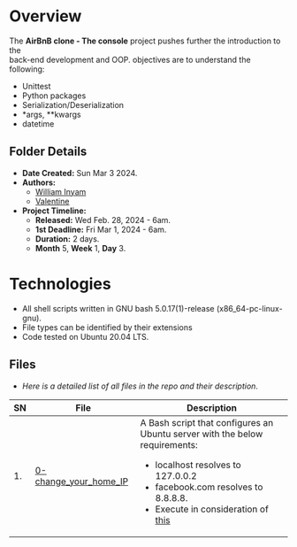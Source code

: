 # Overview #

The **AirBnB clone - The console** project pushes further the introduction to the \
back-end development and OOP.
objectives are to understand the following:
- Unittest
- Python packages
- Serialization/Deserialization
- *args, **kwargs
- datetime


## Folder Details ###
- **Date Created:** Sun Mar 3 2024.
- **Authors:** 
	- [William Inyam](https.//github.com/thecypherzen)
	- [Valentine](https.//github.com/ValentineNyibiam)
- **Project Timeline:**
  - **Released:** Wed Feb. 28, 2024 - 6am.
  - **1st Deadline:** Fri Mar 1, 2024 - 6am.
  - **Duration:** 2 days.
  - **Month** 5, **Week** 1, **Day** 3.

# Technologies #
- All shell scripts written in GNU bash 5.0.17(1)-release (x86_64-pc-linux-gnu).
- File types can be identified by their extensions
- Code tested on Ubuntu 20.04 LTS.


## Files ###
- *Here is a detailed list of all files in the repo and their description*.

| SN | File | Description                                   |
|----|------|-----------------------------------------------|
| 1. | [0-change_your_home_IP](https://github.com/thecypherzen/alx-system_engineering/0-change_your_home_IP-devops/tree/main/0-change_your_home_IP) | A Bash script that configures an Ubuntu server with the below requirements:<ul><li>localhost resolves to 127.0.0.2</li><li>facebook.com resolves to 8.8.8.8.</li><li>Execute in consideration of [this](https://intranet.alxswe.com/rltoken/XSXhQPoDu3QecXs3j9XgPQ)</li></ul>|
